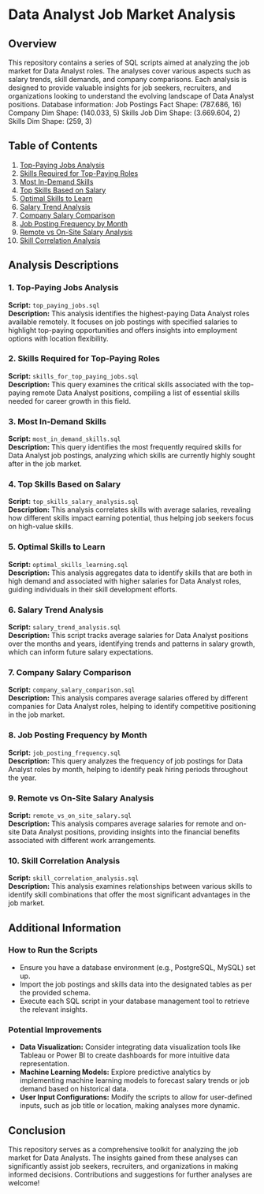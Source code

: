 # Data Analyst Job Market Analysis

## Overview
This repository contains a series of SQL scripts aimed at analyzing the job market for Data Analyst roles. The analyses cover various aspects such as salary trends, skill demands, and company comparisons. Each analysis is designed to provide valuable insights for job seekers, recruiters, and organizations looking to understand the evolving landscape of Data Analyst positions.
Database information:
Job Postings Fact Shape: (787.686, 16)
Company Dim Shape: (140.033, 5)
Skills Job Dim Shape: (3.669.604, 2)
Skills Dim Shape: (259, 3)

## Table of Contents
1. [Top-Paying Jobs Analysis](#top-paying-jobs-analysis)
2. [Skills Required for Top-Paying Roles](#skills-required-for-top-paying-roles)
3. [Most In-Demand Skills](#most-in-demand-skills)
4. [Top Skills Based on Salary](#top-skills-based-on-salary)
5. [Optimal Skills to Learn](#optimal-skills-to-learn)
6. [Salary Trend Analysis](#salary-trend-analysis)
7. [Company Salary Comparison](#company-salary-comparison)
8. [Job Posting Frequency by Month](#job-posting-frequency-by-month)
9. [Remote vs On-Site Salary Analysis](#remote-vs-on-site-salary-analysis)
10. [Skill Correlation Analysis](#skill-correlation-analysis)

## Analysis Descriptions

### 1. Top-Paying Jobs Analysis
**Script:** `top_paying_jobs.sql`  
**Description:** This analysis identifies the highest-paying Data Analyst roles available remotely. It focuses on job postings with specified salaries to highlight top-paying opportunities and offers insights into employment options with location flexibility.

### 2. Skills Required for Top-Paying Roles
**Script:** `skills_for_top_paying_jobs.sql`  
**Description:** This query examines the critical skills associated with the top-paying remote Data Analyst positions, compiling a list of essential skills needed for career growth in this field.

### 3. Most In-Demand Skills
**Script:** `most_in_demand_skills.sql`  
**Description:** This query identifies the most frequently required skills for Data Analyst job postings, analyzing which skills are currently highly sought after in the job market.

### 4. Top Skills Based on Salary
**Script:** `top_skills_salary_analysis.sql`  
**Description:** This analysis correlates skills with average salaries, revealing how different skills impact earning potential, thus helping job seekers focus on high-value skills.

### 5. Optimal Skills to Learn
**Script:** `optimal_skills_learning.sql`  
**Description:** This analysis aggregates data to identify skills that are both in high demand and associated with higher salaries for Data Analyst roles, guiding individuals in their skill development efforts.

### 6. Salary Trend Analysis
**Script:** `salary_trend_analysis.sql`  
**Description:** This script tracks average salaries for Data Analyst positions over the months and years, identifying trends and patterns in salary growth, which can inform future salary expectations.

### 7. Company Salary Comparison
**Script:** `company_salary_comparison.sql`  
**Description:** This analysis compares average salaries offered by different companies for Data Analyst roles, helping to identify competitive positioning in the job market.

### 8. Job Posting Frequency by Month
**Script:** `job_posting_frequency.sql`  
**Description:** This query analyzes the frequency of job postings for Data Analyst roles by month, helping to identify peak hiring periods throughout the year.

### 9. Remote vs On-Site Salary Analysis
**Script:** `remote_vs_on_site_salary.sql`  
**Description:** This analysis compares average salaries for remote and on-site Data Analyst positions, providing insights into the financial benefits associated with different work arrangements.

### 10. Skill Correlation Analysis
**Script:** `skill_correlation_analysis.sql`  
**Description:** This analysis examines relationships between various skills to identify skill combinations that offer the most significant advantages in the job market.

## Additional Information

### How to Run the Scripts
- Ensure you have a database environment (e.g., PostgreSQL, MySQL) set up.
- Import the job postings and skills data into the designated tables as per the provided schema.
- Execute each SQL script in your database management tool to retrieve the relevant insights.

### Potential Improvements
- **Data Visualization:** Consider integrating data visualization tools like Tableau or Power BI to create dashboards for more intuitive data representation.
- **Machine Learning Models:** Explore predictive analytics by implementing machine learning models to forecast salary trends or job demand based on historical data.
- **User Input Configurations:** Modify the scripts to allow for user-defined inputs, such as job title or location, making analyses more dynamic.

## Conclusion
This repository serves as a comprehensive toolkit for analyzing the job market for Data Analysts. The insights gained from these analyses can significantly assist job seekers, recruiters, and organizations in making informed decisions. Contributions and suggestions for further analyses are welcome!

